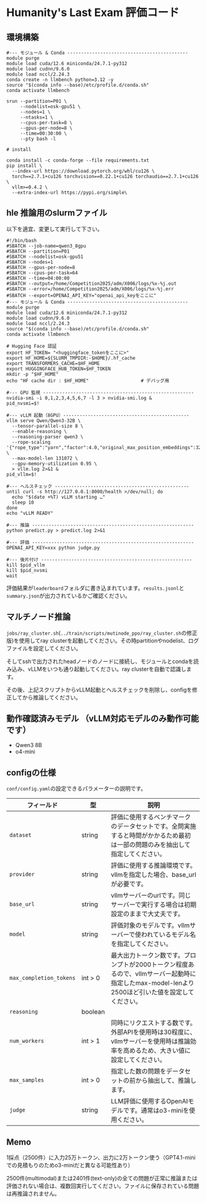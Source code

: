 # Humanity's Last Exam 評価コード

## 環境構築
```
#--- モジュール & Conda --------------------------------------------
module purge
module load cuda/12.6 miniconda/24.7.1-py312
module load cudnn/9.6.0  
module load nccl/2.24.3 
conda create -n llmbench python=3.12 -y
source "$(conda info --base)/etc/profile.d/conda.sh"
conda activate llmbench

srun --partition=P01 \
     --nodelist=osk-gpu51 \
     --nodes=1 \
     --ntasks=1 \
     --cpus-per-task=8 \
     --gpus-per-node=8 \
     --time=00:30:00 \
     --pty bash -l
     
# install

conda install -c conda-forge --file requirements.txt
pip install \
  --index-url https://download.pytorch.org/whl/cu126 \
  torch==2.7.1+cu126 torchvision==0.22.1+cu126 torchaudio==2.7.1+cu126 \
  vllm>=0.4.2 \
  --extra-index-url https://pypi.org/simple\
```

## hle 推論用のslurmファイル
以下を適宜、変更して実行して下さい。
```
#!/bin/bash
#SBATCH --job-name=qwen3_8gpu
#SBATCH --partition=P01
#SBATCH --nodelist=osk-gpu51
#SBATCH --nodes=1
#SBATCH --gpus-per-node=8
#SBATCH --cpus-per-task=64
#SBATCH --time=04:00:00
#SBATCH --output=/home/Competition2025/adm/X006/logs/%x-%j.out
#SBATCH --error=/home/Competition2025/adm/X006/logs/%x-%j.err
#SBATCH --export=OPENAI_API_KEY="openai_api_keyをここに"
#--- モジュール & Conda --------------------------------------------
module purge
module load cuda/12.6 miniconda/24.7.1-py312
module load cudnn/9.6.0  
module load nccl/2.24.3 
source "$(conda info --base)/etc/profile.d/conda.sh"
conda activate llmbench

# Hugging Face 認証
export HF_TOKEN= "<huggingface_tokenをここに>"
export HF_HOME=${SLURM_TMPDIR:-$HOME}/.hf_cache
export TRANSFORMERS_CACHE=$HF_HOME
export HUGGINGFACE_HUB_TOKEN=$HF_TOKEN
mkdir -p "$HF_HOME"
echo "HF cache dir : $HF_HOME"                   # デバッグ用

#--- GPU 監視 -------------------------------------------------------
nvidia-smi -i 0,1,2,3,4,5,6,7 -l 3 > nvidia-smi.log &
pid_nvsmi=$!

#--- vLLM 起動（8GPU）----------------------------------------------
vllm serve Qwen/Qwen3-32B \
  --tensor-parallel-size 8 \
  --enable-reasoning \
  --reasoning-parser qwen3 \
  --rope-scaling '{"rope_type":"yarn","factor":4.0,"original_max_position_embeddings":32768}' \
  --max-model-len 131072 \
  --gpu-memory-utilization 0.95 \
  > vllm.log 2>&1 &
pid_vllm=$!

#--- ヘルスチェック -------------------------------------------------
until curl -s http://127.0.0.1:8000/health >/dev/null; do
  echo "$(date +%T) vLLM starting …"
  sleep 10
done
echo "vLLM READY"

#--- 推論 -----------------------------------------------------------
python predict.py > predict.log 2>&1

#--- 評価 -----------------------------------------------------------
OPENAI_API_KEY=xxx python judge.py

#--- 後片付け -------------------------------------------------------
kill $pid_vllm
kill $pid_nvsmi
wait
```
評価結果が`leaderboard`フォルダに書き込まれています。`results.jsonl`と`summary.json`が出力されているかご確認ください。

## マルチノード推論
`jobs/ray_cluster.sh`\(`../train/scripts/mutinode_ppo/ray_cluster.sh`の修正版\)を使用してray clusterを起動してください。その時partitionやnodelist、ログファイルを設定してください。

そしてsshで出力されたheadノードのノードに接続し、モジュールとcondaを読み込み、vLLMをいつも通り起動してください。ray clusterを自動で認識します。

その後、上記スクリプトからvLLM起動とヘルスチェックを削除し、configを修正してから推論してください。

## 動作確認済みモデル （vLLM対応モデルのみ動作可能です）
- Qwen3 8B
- o4-mini

## configの仕様
`conf/config.yaml`の設定できるパラメーターの説明です。

|フィールド                 |型        |説明                            |
| ----------------------- | -------- | ------------------------------ |
|`dataset`                |string    |評価に使用するベンチマークのデータセットです。全問実施すると時間がかかるため最初は一部の問題のみを抽出して指定してください。|
|`provider`               |string    |評価に使用する推論環境です。vllmを指定した場合、base_urlが必要です。|
|`base_url`               |string    |vllmサーバーのurlです。同じサーバーで実行する場合は初期設定のままで大丈夫です。|
|`model`                  |string    |評価対象のモデルです。vllmサーバーで使われているモデル名を指定してください。|
|`max_completion_tokens`  |int > 0   |最大出力トークン数です。プロンプトが2000トークン程度あるので、vllmサーバー起動時に指定したmax-model-lenより2500ほど引いた値を設定してください。|
|`reasoning`              |boolean   |
|`num_workers`            |int > 1   |同時にリクエストする数です。外部APIを使用時は30程度に、vllmサーバーを使用時は推論効率を高めるため、大きい値に設定してください。|
|`max_samples`            |int > 0   |指定した数の問題をデータセットの前から抽出して、推論します。|
|`judge`                  |string    |LLM評価に使用するOpenAIモデルです。通常はo3-miniを使用ください。|

## Memo
1採点（2500件）に入力25万トークン、出力に2万トークン使う（GPT4.1-miniでの見積もりのためo3-miniだと異なる可能性あり）

2500件(multimodal)または2401件(text-only)の全ての問題が正常に推論または評価されない場合は、複数回実行してください。ファイルに保存されている問題は再推論されません。
